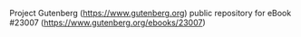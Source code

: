 Project Gutenberg (https://www.gutenberg.org) public repository for eBook #23007 (https://www.gutenberg.org/ebooks/23007)
